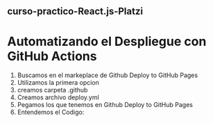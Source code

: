 ## curso-practico-React.js-Platzi

# Automatizando el Despliegue con GitHub Actions
1) Buscamos en el markeplace de Github Deploy to GitHub Pages
2) Utilizamos la primera opcion
3) creamos carpeta .github
4) Creamos archivo deploy.yml
5) Pegamos los que tenemos en Github Deploy to GitHub Pages
6) Entendemos el Codigo:
